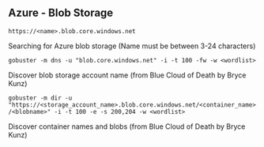 ## Azure - Blob Storage

```https://<name>.blob.core.windows.net```

Searching for Azure blob storage (Name must be between 3-24 characters)

```gobuster -m dns -u "blob.core.windows.net" -i -t 100 -fw -w <wordlist>```

Discover blob storage account name (from Blue Cloud of Death by Bryce Kunz)

```gobuster -m dir -u "https://<storage_account_name>.blob.core.windows.net/<container_name>/<blobname>" -i -t 100 -e -s 200,204 -w <wordlist>```

Discover container names and blobs (from Blue Cloud of Death by Bryce Kunz)
